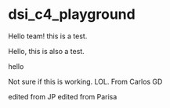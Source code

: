 # dsi_c4_playground

Hello team! this is a test.

Hello, this is also a test.

hello

Not sure if this is working. LOL. From Carlos GD

edited from JP
edited from Parisa
